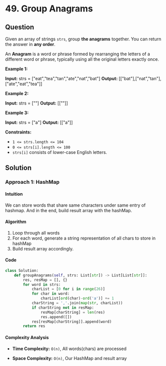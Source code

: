 
# 49. Group Anagrams

## Question

Given an array of strings  `strs`, group  **the anagrams**  together. You can return the answer in  **any order**.

An  **Anagram**  is a word or phrase formed by rearranging the letters of a different word or phrase, typically using all the original letters exactly once.

**Example 1:**

**Input:** strs = ["eat","tea","tan","ate","nat","bat"]
**Output:** [["bat"],["nat","tan"],["ate","eat","tea"]]

**Example 2:**

**Input:** strs = [""]
**Output:** [[""]]

**Example 3:**

**Input:** strs = ["a"]
**Output:** [["a"]]

**Constraints:**

- `1 <= strs.length <= 104`
- `0 <= strs[i].length <= 100`
- `strs[i]`  consists of lower-case English letters.

## Solution

### Approach 1: HashMap

#### Intuition

We can store words that share same characters under same entry of hashmap. And in the end, build result array with the hashMap.

#### Algorithm

1. Loop through all words
2. For each word, generate a string representation of all chars to store in hashMap
3. Build result array accordingly.

#### Code

```python
class Solution:
    def groupAnagrams(self, strs: List[str]) -> List[List[str]]:
        res, resMap = [], {}
        for word in strs:
            charList = [0 for i in range(26)]
            for char in word:
                charList[ord(char)-ord('a')] += 1
            charString = ','.join(map(str, charList))
            if charString not in resMap:
                resMap[charString] = len(res)
                res.append([])
            res[resMap[charString]].append(word)
        return res
```

#### Complexity Analysis

- **Time Complexity:**  `O(n)`, All words(chars) are processed

- **Space Complexity:**  `O(n)`, Our HashMap and result array
